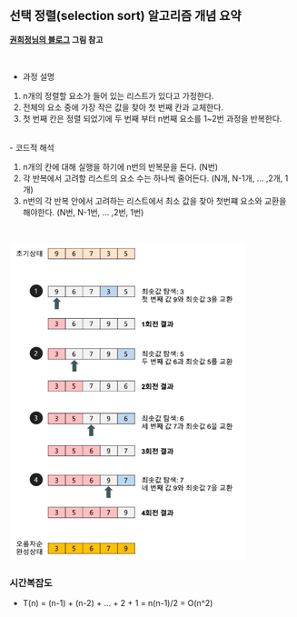 <br/>
  
## 선택 정렬(selection sort) 알고리즘 개념 요약

**[권희정님의 블로그](https://gmlwjd9405.github.io/2018/05/06/algorithm-selection-sort.html) 그림 참고**

<br/>  

- 과정 설명<br/>  

 1. n개의 정렬할 요소가 들어 있는 리스트가 있다고 가정한다. 
 2. 전체의 요소 중에 가장 작은 값을 찾아 첫 번째 칸과 교체한다.  
 3. 첫 번째 칸은 정렬 되었기에 두 번째 부터 n번째 요소를 1~2번 과정을 반복한다.  
<br/>
- 코드적 해석<br/>  

 1. n개의 칸에 대해 실행을 하기에 n번의 반복문을 돈다. (N번)  
 2. 각 반복에서 고려할 리스트의 요소 수는 하나씩 줄어든다. (N개, N-1개, ... ,2개, 1개)  
 3. n번의 각 반복 안에서 고려하는 리스트에서 최소 값을 찾아 첫번쨰 요소와 교환을 해야한다. (N번, N-1번, ... ,2번, 1번)  

<br/>

![select_img](./select_img.PNG)
<br/>

### 시간복잡도
 - T(n) = (n-1) + (n-2) + ... + 2 + 1 = n(n-1)/2 = O(n^2)
